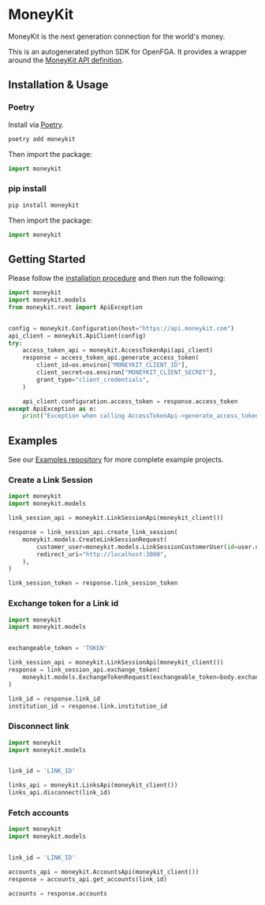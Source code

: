 # MoneyKit

MoneyKit is the next generation connection for the world's money.

This is an autogenerated python SDK for OpenFGA. It provides a wrapper around the [MoneyKit API definition](https://docs.moneykit.com).

## Installation & Usage

### Poetry

Install via [Poetry](https://python-poetry.org/).

```sh
poetry add moneykit
```

Then import the package:
```python
import moneykit
```

### pip install

```sh
pip install moneykit
```

Then import the package:
```python
import moneykit
```

## Getting Started

Please follow the [installation procedure](#installation--usage) and then run the following:

```python
import moneykit
import moneykit.models
from moneykit.rest import ApiException


config = moneykit.Configuration(host="https://api.moneykit.com")
api_client = moneykit.ApiClient(config)
try:
    access_token_api = moneykit.AccessTokenApi(api_client)
    response = access_token_api.generate_access_token(
        client_id=os.environ["MONEYKIT_CLIENT_ID"],
        client_secret=os.environ["MONEYKIT_CLIENT_SECRET"],
        grant_type="client_credentials",
    )

    api_client.configuration.access_token = response.access_token
except ApiException as e:
    print("Exception when calling AccessTokenApi->generate_access_token: %s\n" % e)
```


## Examples

See our [Examples repository](https://github.com/moneykit/examples) for more complete example projects.

### Create a Link Session

```python
import moneykit
import moneykit.models

link_session_api = moneykit.LinkSessionApi(moneykit_client())

response = link_session_api.create_link_session(
    moneykit.models.CreateLinkSessionRequest(
        customer_user=moneykit.models.LinkSessionCustomerUser(id=user.uuid),
        redirect_uri="http://localhost:3000",
    ),
)

link_session_token = response.link_session_token
```

### Exchange token for a Link id

```python
import moneykit
import moneykit.models


exchangeable_token = 'TOKEN'

link_session_api = moneykit.LinkSessionApi(moneykit_client())
response = link_session_api.exchange_token(
    moneykit.models.ExchangeTokenRequest(exchangeable_token=body.exchangeable_token),
)

link_id = response.link_id
institution_id = response.link.institution_id
```

### Disconnect link

```python
import moneykit
import moneykit.models


link_id = 'LINK_ID'

links_api = moneykit.LinksApi(moneykit_client())
links_api.disconnect(link_id)
```

### Fetch accounts

```python
import moneykit
import moneykit.models


link_id = 'LINK_ID'

accounts_api = moneykit.AccountsApi(moneykit_client())
response = accounts_api.get_accounts(link_id)

accounts = response.accounts
```
